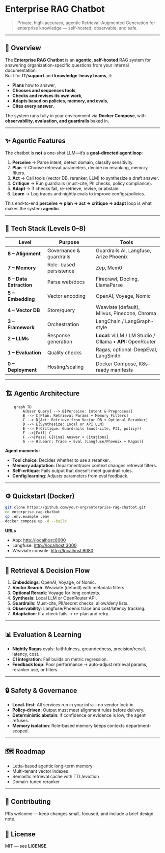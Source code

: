 # **Enterprise RAG Chatbot**  
> Private, high-accuracy, agentic Retrieval-Augmented Generation for enterprise knowledge — self-hosted, observable, and safe.

---

## 🚀 Overview  
The **Enterprise RAG Chatbot** is an **agentic, self-hosted** RAG system for answering organization-specific questions from your internal documentation.  
Built for **IT/support** and **knowledge-heavy teams**, it:

- **Plans** how to answer,  
- **Chooses and sequences tools**,  
- **Checks and revises its own work**,  
- **Adapts based on policies, memory, and evals**,  
- **Cites every answer**.

The system runs fully in your environment via **Docker Compose**, with **observability, evaluation, and guardrails** baked in.

---

## ✨ Agentic Features

The chatbot is **not** a one-shot LLM—it’s a **goal-directed agent loop**:

1. **Perceive** → Parse intent, detect domain, classify sensitivity.
2. **Plan** → Choose retrieval parameters, decide on reranking, memory filters.
3. **Act** → Call tools (vector DB, reranker, LLM) to synthesize a draft answer.
4. **Critique** → Run guardrails (must-cite, PII checks, policy compliance).
5. **Adapt** → If checks fail, re-retrieve, revise, or abstain.
6. **Learn** → Log traces and nightly evals to improve configs/policies.

This end-to-end **perceive → plan → act → critique → adapt** loop is what makes the system **agentic**.

---

## 🧩 Tech Stack (Levels 0–8)

| Level                   | Purpose                  | Tools |
| ----------------------- | ------------------------ | ----- |
| **8 – Alignment**       | Governance & guardrails  | Guardrails AI, Langfuse, Arize Phoenix |
| **7 – Memory**          | Role-based persistence   | Zep, Mem0 |
| **6 – Data Extraction** | Parse web/docs           | Firecrawl, Docling, LlamaParse |
| **5 – Embedding**       | Vector encoding          | OpenAI, Voyage, Nomic |
| **4 – Vector DB**       | Store/query              | Weaviate (default), Milvus, Pinecone, Chroma |
| **3 – Framework**       | Orchestration            | LangChain / LangGraph-style |
| **2 – LLMs**            | Response generation      | **Local:** vLLM / LM Studio / Ollama • **API:** OpenRouter |
| **1 – Evaluation**      | Quality checks           | Ragas, optional: DeepEval, LangSmith |
| **0 – Deployment**      | Hosting/scaling          | Docker Compose, K8s-ready manifests |

---

## 🏗 Agentic Architecture

```mermaid
    graph TD
        A[User Query] --> B[Perceive: Intent & Preprocess]
        B --> C[Plan: Retrieval Params + Memory Filters]
        C --> D[Act: Retrieve from Vector DB + Optional Reranker]
        D --> E[Synthesize: Local or API LLM]
        E --> F[Critique: Guardrails (must-cite, PII, policy)]
        F -->|Fail| C
        F -->|Pass| G[Final Answer + Citations]
        G --> H[Learn: Trace + Eval (Langfuse/Phoenix + Ragas)]
```

**Agent moments:**
- **Tool choice**: Decides whether to use a reranker.  
- **Memory adaptation**: Department/user context changes retrieval filters.  
- **Self-critique**: Fails output that doesn’t meet guardrail rules.  
- **Config learning**: Adjusts parameters from eval feedback.

---

## ⚙️ Quickstart (Docker)

```bash
git clone https://github.com/your-org/enterprise-rag-chatbot.git
cd enterprise-rag-chatbot
cp .env.example .env
docker compose up -d --build
```

**URLs**
- App: [http://localhost:8000](http://localhost:8000)  
- Langfuse: [http://localhost:3000](http://localhost:3000)  
- Weaviate console: [http://localhost:8080](http://localhost:8080)  

---

## 🔎 Retrieval & Decision Flow

1. **Embeddings**: OpenAI, Voyage, or Nomic.  
2. **Vector Search**: Weaviate (default) with metadata filters.  
3. **Optional Rerank**: Voyage for long contexts.  
4. **Synthesis**: Local LLM or OpenRouter API.  
5. **Guardrails**: Must-cite, PII/secret checks, allow/deny lists.  
6. **Observability**: Langfuse/Phoenix trace and cost/latency tracking.  
7. **Adaptation**: If a check fails → re-plan and retry.

---

## 📊 Evaluation & Learning

- **Nightly Ragas** evals: faithfulness, groundedness, precision/recall, latency, cost.  
- **CI integration**: Fail builds on metric regression.  
- **Feedback loop**: Poor performance → auto-adjust retrieval params, reranker use, or filters.

---

## 🔒 Safety & Governance

- **Local-first**: All services run in your infra—no vendor lock-in.  
- **Policy-driven**: Output must meet alignment rules before delivery.  
- **Deterministic abstain**: If confidence or evidence is low, the agent refuses.  
- **Memory isolation**: Role-based memory keeps contexts department-scoped.

---

## 🗺 Roadmap

- Letta-based agentic long-term memory  
- Multi-tenant vector indexes  
- Semantic retrieval cache with TTL/eviction  
- Domain-tuned reranker  

---

## 🤝 Contributing

PRs welcome — keep changes small, focused, and include a brief design note.

## 📜 License
MIT — see **LICENSE**.
